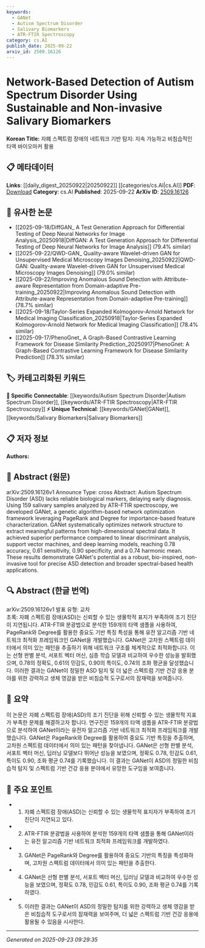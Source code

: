 ```yaml
---
keywords:
  - GANet
  - Autism Spectrum Disorder
  - Salivary Biomarkers
  - ATR-FTIR Spectroscopy
category: cs.AI
publish_date: 2025-09-22
arxiv_id: 2509.16126
---
```


<!-- KEYWORD_LINKING_METADATA:
{
  "processed_timestamp": "2025-09-23T09:29:35.952941",
  "vocabulary_version": "1.0",
  "selected_keywords": [
    "GANet",
    "Autism Spectrum Disorder",
    "Salivary Biomarkers",
    "ATR-FTIR Spectroscopy"
  ],
  "rejected_keywords": [],
  "similarity_scores": {
    "GANet": 0.78,
    "Autism Spectrum Disorder": 0.85,
    "Salivary Biomarkers": 0.82,
    "ATR-FTIR Spectroscopy": 0.8
  },
  "extraction_method": "AI_prompt_based",
  "budget_applied": true,
  "candidates_json": {
    "candidates": [
      {
        "surface": "GANet",
        "canonical": "GANet",
        "aliases": [
          "Genetic Algorithm Network"
        ],
        "category": "unique_technical",
        "rationale": "GANet is a novel framework specifically designed for optimizing network structures in spectral data analysis, making it highly relevant for linking ASD detection methods.",
        "novelty_score": 0.85,
        "connectivity_score": 0.65,
        "specificity_score": 0.88,
        "link_intent_score": 0.78
      },
      {
        "surface": "Autism Spectrum Disorder",
        "canonical": "Autism Spectrum Disorder",
        "aliases": [
          "ASD"
        ],
        "category": "specific_connectable",
        "rationale": "Autism Spectrum Disorder is a central focus of the study, providing a critical link to medical and diagnostic research.",
        "novelty_score": 0.45,
        "connectivity_score": 0.9,
        "specificity_score": 0.92,
        "link_intent_score": 0.85
      },
      {
        "surface": "Salivary Biomarkers",
        "canonical": "Salivary Biomarkers",
        "aliases": [
          "Saliva Biomarkers"
        ],
        "category": "unique_technical",
        "rationale": "Salivary biomarkers offer a non-invasive method for ASD detection, making them a unique and specific link to biological research.",
        "novelty_score": 0.75,
        "connectivity_score": 0.7,
        "specificity_score": 0.8,
        "link_intent_score": 0.82
      },
      {
        "surface": "ATR-FTIR Spectroscopy",
        "canonical": "ATR-FTIR Spectroscopy",
        "aliases": [
          "Attenuated Total Reflectance-Fourier Transform Infrared Spectroscopy"
        ],
        "category": "specific_connectable",
        "rationale": "ATR-FTIR Spectroscopy is a key technique used in the study, linking it to analytical chemistry and diagnostic methodologies.",
        "novelty_score": 0.55,
        "connectivity_score": 0.75,
        "specificity_score": 0.78,
        "link_intent_score": 0.8
      }
    ],
    "ban_list_suggestions": [
      "network optimization",
      "feature characterization"
    ]
  },
  "decisions": [
    {
      "candidate_surface": "GANet",
      "resolved_canonical": "GANet",
      "decision": "linked",
      "scores": {
        "novelty": 0.85,
        "connectivity": 0.65,
        "specificity": 0.88,
        "link_intent": 0.78
      }
    },
    {
      "candidate_surface": "Autism Spectrum Disorder",
      "resolved_canonical": "Autism Spectrum Disorder",
      "decision": "linked",
      "scores": {
        "novelty": 0.45,
        "connectivity": 0.9,
        "specificity": 0.92,
        "link_intent": 0.85
      }
    },
    {
      "candidate_surface": "Salivary Biomarkers",
      "resolved_canonical": "Salivary Biomarkers",
      "decision": "linked",
      "scores": {
        "novelty": 0.75,
        "connectivity": 0.7,
        "specificity": 0.8,
        "link_intent": 0.82
      }
    },
    {
      "candidate_surface": "ATR-FTIR Spectroscopy",
      "resolved_canonical": "ATR-FTIR Spectroscopy",
      "decision": "linked",
      "scores": {
        "novelty": 0.55,
        "connectivity": 0.75,
        "specificity": 0.78,
        "link_intent": 0.8
      }
    }
  ]
}
-->

# Network-Based Detection of Autism Spectrum Disorder Using Sustainable and Non-invasive Salivary Biomarkers

**Korean Title:** 자폐 스펙트럼 장애의 네트워크 기반 탐지: 지속 가능하고 비침습적인 타액 바이오마커 활용

## 📋 메타데이터

**Links**: [[daily_digest_20250922|20250922]] [[categories/cs.AI|cs.AI]]
**PDF**: [Download](https://arxiv.org/pdf/2509.16126.pdf)
**Category**: cs.AI
**Published**: 2025-09-22
**ArXiv ID**: [2509.16126](https://arxiv.org/abs/2509.16126)

## 🔗 유사한 논문
- [[2025-09-18/DiffGAN_ A Test Generation Approach for Differential Testing of Deep Neural Networks for Image Analysis_20250918|DiffGAN: A Test Generation Approach for Differential Testing of Deep Neural Networks for Image Analysis]] (79.4% similar)
- [[2025-09-22/QWD-GAN_ Quality-aware Wavelet-driven GAN for Unsupervised Medical Microscopy Images Denoising_20250922|QWD-GAN: Quality-aware Wavelet-driven GAN for Unsupervised Medical Microscopy Images Denoising]] (79.0% similar)
- [[2025-09-22/Improving Anomalous Sound Detection with Attribute-aware Representation from Domain-adaptive Pre-training_20250922|Improving Anomalous Sound Detection with Attribute-aware Representation from Domain-adaptive Pre-training]] (78.7% similar)
- [[2025-09-18/Taylor-Series Expanded Kolmogorov-Arnold Network for Medical Imaging Classification_20250918|Taylor-Series Expanded Kolmogorov-Arnold Network for Medical Imaging Classification]] (78.4% similar)
- [[2025-09-17/PhenoGnet_ A Graph-Based Contrastive Learning Framework for Disease Similarity Prediction_20250917|PhenoGnet: A Graph-Based Contrastive Learning Framework for Disease Similarity Prediction]] (78.3% similar)

## 🏷️ 카테고리화된 키워드
**🔗 Specific Connectable**: [[keywords/Autism Spectrum Disorder|Autism Spectrum Disorder]], [[keywords/ATR-FTIR Spectroscopy|ATR-FTIR Spectroscopy]]
**⚡ Unique Technical**: [[keywords/GANet|GANet]], [[keywords/Salivary Biomarkers|Salivary Biomarkers]]

## 📋 저자 정보

**Authors:** 

## 📄 Abstract (원문)

arXiv:2509.16126v1 Announce Type: cross 
Abstract: Autism Spectrum Disorder (ASD) lacks reliable biological markers, delaying early diagnosis. Using 159 salivary samples analyzed by ATR-FTIR spectroscopy, we developed GANet, a genetic algorithm-based network optimization framework leveraging PageRank and Degree for importance-based feature characterization. GANet systematically optimizes network structure to extract meaningful patterns from high-dimensional spectral data. It achieved superior performance compared to linear discriminant analysis, support vector machines, and deep learning models, reaching 0.78 accuracy, 0.61 sensitivity, 0.90 specificity, and a 0.74 harmonic mean. These results demonstrate GANet's potential as a robust, bio-inspired, non-invasive tool for precise ASD detection and broader spectral-based health applications.

## 🔍 Abstract (한글 번역)

arXiv:2509.16126v1 발표 유형: 교차  
초록: 자폐 스펙트럼 장애(ASD)는 신뢰할 수 있는 생물학적 표지가 부족하여 조기 진단이 지연됩니다. ATR-FTIR 분광법으로 분석한 159개의 타액 샘플을 사용하여, PageRank와 Degree를 활용한 중요도 기반 특징 특성을 통해 유전 알고리즘 기반 네트워크 최적화 프레임워크인 GANet을 개발했습니다. GANet은 고차원 스펙트럼 데이터에서 의미 있는 패턴을 추출하기 위해 네트워크 구조를 체계적으로 최적화합니다. 이는 선형 판별 분석, 서포트 벡터 머신, 심층 학습 모델과 비교하여 우수한 성능을 발휘했으며, 0.78의 정확도, 0.61의 민감도, 0.90의 특이도, 0.74의 조화 평균을 달성했습니다. 이러한 결과는 GANet이 정밀한 ASD 탐지 및 더 넓은 스펙트럼 기반 건강 응용 분야를 위한 강력하고 생체 영감을 받은 비침습적 도구로서의 잠재력을 보여줍니다.

## 📝 요약

이 논문은 자폐 스펙트럼 장애(ASD)의 조기 진단을 위해 신뢰할 수 있는 생물학적 지표가 부족한 문제를 해결하고자 합니다. 연구진은 159개의 타액 샘플을 ATR-FTIR 분광법으로 분석하여 GANet이라는 유전자 알고리즘 기반 네트워크 최적화 프레임워크를 개발했습니다. GANet은 PageRank와 Degree를 활용하여 중요도 기반 특징을 추출하며, 고차원 스펙트럼 데이터에서 의미 있는 패턴을 찾아냅니다. GANet은 선형 판별 분석, 서포트 벡터 머신, 딥러닝 모델보다 뛰어난 성능을 보였으며, 정확도 0.78, 민감도 0.61, 특이도 0.90, 조화 평균 0.74를 기록했습니다. 이 결과는 GANet이 ASD의 정밀한 비침습적 탐지 및 스펙트럼 기반 건강 응용 분야에서 유망한 도구임을 보여줍니다.

## 🎯 주요 포인트

- 1. 자폐 스펙트럼 장애(ASD)는 신뢰할 수 있는 생물학적 표지자가 부족하여 조기 진단이 지연되고 있다.
- 2. ATR-FTIR 분광법을 사용하여 분석한 159개의 타액 샘플을 통해 GANet이라는 유전 알고리즘 기반 네트워크 최적화 프레임워크를 개발하였다.
- 3. GANet은 PageRank와 Degree를 활용하여 중요도 기반의 특징을 특성화하며, 고차원 스펙트럼 데이터에서 의미 있는 패턴을 추출한다.
- 4. GANet은 선형 판별 분석, 서포트 벡터 머신, 딥러닝 모델과 비교하여 우수한 성능을 보였으며, 정확도 0.78, 민감도 0.61, 특이도 0.90, 조화 평균 0.74를 기록하였다.
- 5. 이러한 결과는 GANet이 ASD의 정밀한 탐지를 위한 강력하고 생체 영감을 받은 비침습적 도구로서의 잠재력을 보여주며, 더 넓은 스펙트럼 기반 건강 응용에 활용될 수 있음을 시사한다.


---

*Generated on 2025-09-23 09:29:35*